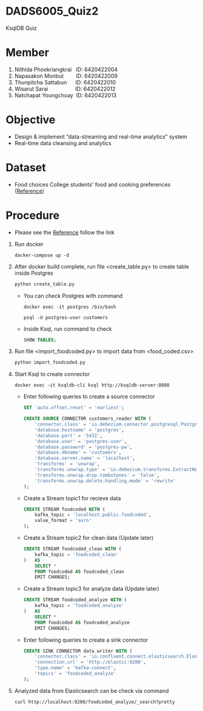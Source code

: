 # DADS6005_Quiz2
KsqlDB Quiz

# Member
1. Nithida Phookriangkrai &nbsp; ID: 6420422004
2. Napasakon Monbut &nbsp;&emsp;&ensp; ID: 6420422009
3. Thunpitcha Sattabun &nbsp;&ensp;&nbsp; ID: 6420422010
4. Wisarut Sarai &nbsp;&emsp;&emsp;&emsp;&emsp;&nbsp; ID: 6420422012
5. Natchapat Youngchoay&nbsp; ID: 6420422013


# Objective

- Design & implement “data-streaming and real-time analytics” system
- Real-time data cleansing and analytics


# Dataset

- Food choices College students' food and cooking preferences ([Reference](https://www.kaggle.com/datasets/borapajo/food-choices?select=food_coded.csv))




# Procedure
- Please see the [Reference](https://docs.ksqldb.io/en/latest/tutorials/etl/) follow the link
1. Run docker
    ```batch
    docker-compose up -d
    ```
    
2. After docker build complete, run file <create_table.py> to create table inside Postgres
    ```python
    python create_table.py
    ```
    - You can check Postgres with command
        ```batch
        docker exec -it postgres /bin/bash
        ```
        ```batch
        psql -U postgres-user customers
        ```
    - Inside Ksql, run command to check
        ```sql
        SHOW TABLES;
        ```

3. Run file <import_foodcoded.py> to import data from <food_coded.csv>
    ```python
    python import_foodcoded.py
    ```

4. Start Ksql to create connector
    ```batch
    docker exec -it ksqldb-cli ksql http://ksqldb-server:8088
    ```
    - Enter following queries to create a source connector
      ```sql
      SET 'auto.offset.reset' = 'earliest';
      ```
      ```sql
      CREATE SOURCE CONNECTOR customers_reader WITH (
          'connector.class' = 'io.debezium.connector.postgresql.PostgresConnector',
          'database.hostname' = 'postgres',
          'database.port' = '5432',
          'database.user' = 'postgres-user',
          'database.password' = 'postgres-pw',
          'database.dbname' = 'customers',
          'database.server.name' = 'localhost',
          'transforms' = 'unwrap',
          'transforms.unwrap.type' = 'io.debezium.transforms.ExtractNewRecordState',
          'transforms.unwrap.drop.tombstones' = 'false',
          'transforms.unwrap.delete.handling.mode' = 'rewrite'
      );
      ```
    - Create a Stream topic1 for recieve data
      ```sql
      CREATE STREAM foodcoded WITH (
          kafka_topic = 'localhost.public.foodcoded',
          value_format = 'avro'
      );
      ```
    - Create a Stream topic2 for clean data (Update later)
      ```sql
      CREATE STREAM foodcoded_clean WITH (
          kafka_topic = 'foodcoded_clean'
      )   AS
          SELECT *
          FROM foodcoded AS foodcoded_clean
          EMIT CHANGES;
      ```
    - Create a Stream topic3 for analyze data (Update later)
      ```sql
      CREATE STREAM foodcoded_analyze WITH (
          kafka_topic = 'foodcoded_analyze'
      )   AS
          SELECT *
          FROM foodcoded AS foodcoded_analyze
          EMIT CHANGES;
      ```
    - Enter following queries to create a sink connector
      ```sql
      CREATE SINK CONNECTOR data_writer WITH (
          'connector.class' = 'io.confluent.connect.elasticsearch.ElasticsearchSinkConnector',
          'connection.url' = 'http://elastic:9200',
          'type.name' = 'kafka-connect',
          'topics' = 'foodcoded_analyze'
      );
      ```
      
5. Analyzed data from Elasticsearch can be check via command
    ```batch
    curl http://localhost:9200/foodcoded_analyze/_search?pretty
    ```
